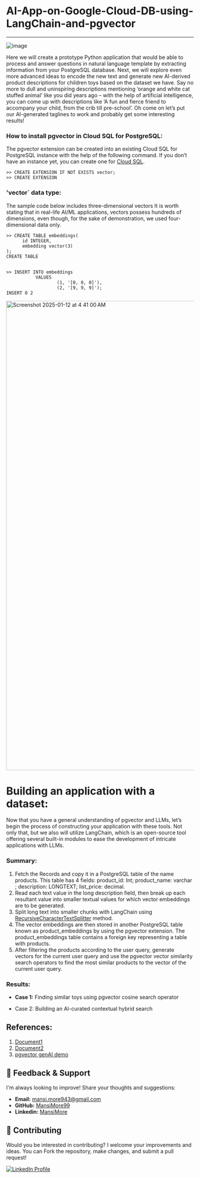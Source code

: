 # AI-App-on-Google-Cloud-DB-using-LangChain-and-pgvector
--------------------------------------------------------------------------------------------------------------------------------------------------------

![image](https://github.com/user-attachments/assets/496cbcf2-466d-400a-a20a-79a766d83d65)


Here we will create a prototype Python application that would be able to process and answer questions in natural language template by extracting information from your PostgreSQL database. Next, we will explore even more advanced ideas to encode the new text and generate new AI-derived product descriptions for children toys based on the dataset we have. Say no more to dull and uninspiring descriptions mentioning ‘orange and white cat stuffed animal’ like you did years ago – with the help of artificial intelligence, you can come up with descriptions like ‘A fun and fierce friend to accompany your child, from the crib till pre-school’. Oh come on let’s put our AI-generated taglines to work and probably get some interesting results!


### How to install pgvector in Cloud SQL for PostgreSQL:

The pgvector extension can be created into an existing Cloud SQL for PostgreSQL instance with the help of the following command. If you don’t have an instance yet, you can create one for [Cloud SQL](https://cloud.google.com/sql/docs/postgres/create-instance).

```
>> CREATE EXTENSION IF NOT EXISTS vector;
>> CREATE EXTENSION
```

### 'vector` data type:

The sample code below includes three-dimensional vectors It is worth stating that in real-life AI/ML applications, vectors possess hundreds of dimensions, even though, for the sake of demonstration, we used four-dimensional data only.

```
>> CREATE TABLE embeddings(
      id INTEGER,
      embedding vector(3)
);
CREATE TABLE


>> INSERT INTO embeddings 
           VALUES
                   (1, '[0, 0, 0]'),
                   (2, '[9, 9, 9]');
INSERT 0 2
```

<img width="1261" alt="Screenshot 2025-01-12 at 4 41 00 AM" src="https://github.com/user-attachments/assets/8e371471-0900-4013-b2f5-03f316c631a9" />

# Building an application with a dataset:

Now that you have a general understanding of pgvector and LLMs, let’s begin the process of constructing your application with these tools. Not only that, but we also will utilize LangChain, which is an open-source tool offering several built-in modules to ease the development of intricate applications with LLMs.

### Summary:

1. Fetch the Records and copy it in a PostgreSQL table of the name products. This table has 4 fields: product_id: Int; product_name: varchar ; description: LONGTEXT; list_price: decimal.
2. Read each text value in the long description field, then break up each resultant value into smaller textual values for which vector embeddings are to be generated.
3. Split long text into smaller chunks with LangChain using [RecursiveCharacterTextSplitter](https://python.langchain.com/api_reference/text_splitters/character/langchain_text_splitters.character.RecursiveCharacterTextSplitter.html) method.
4. The vector embeddings are then stored in another PostgreSQL table known as product_embeddings by using the pgvector extension. The product_embeddings table contains a foreign key representing a table with products.
5. After filtering the products according to the user query, generate vectors for the current user query and use the pgvector vector similarity search operators to find the most similar products to the vector of the current user query.


### Results:

* **Case 1:** Finding similar toys using pgvector cosine search operator

  







  



* Case 2: Building an AI-curated contextual hybrid search




## References:

1. [Document1](https://cloud.google.com/blog/products/ai-machine-learning/deploy-langchain-on-cloud-run-with-langserve)
2. [Document2](https://cloud.google.com/blog/products/ai-machine-learning/deploy-langchain-on-cloud-run-with-langserve)
3. [pgvector genAI demo](https://colab.research.google.com/github/GoogleCloudPlatform/python-docs-samples/blob/main/cloud-sql/postgres/pgvector/notebooks/pgvector_gen_ai_demo.ipynb#scrollTo=jPPUSBKb1Soc)


## 💬 Feedback & Support

I'm always looking to improve! Share your thoughts and suggestions:

- **Email:** mansi.more943@gmail.com
- **GitHub:** [MansiMore99](https://github.com/MansiMore99)
- **Linkedin:** [MansiMore](https://linkedin.com/in/mansi-more-0943)

## 📢 Contributing

Would you be interested in contributing? I welcome your improvements and ideas. You can Fork the repository, make changes, and submit a pull request!


<a href="https://www.linkedin.com/in/mansi-more-0943/"> ![LinkedIn Profile](https://img.shields.io/badge/LinkedIn-0077B5?style=for-the-badge&logo=linkedin&logoColor=white) </a>


